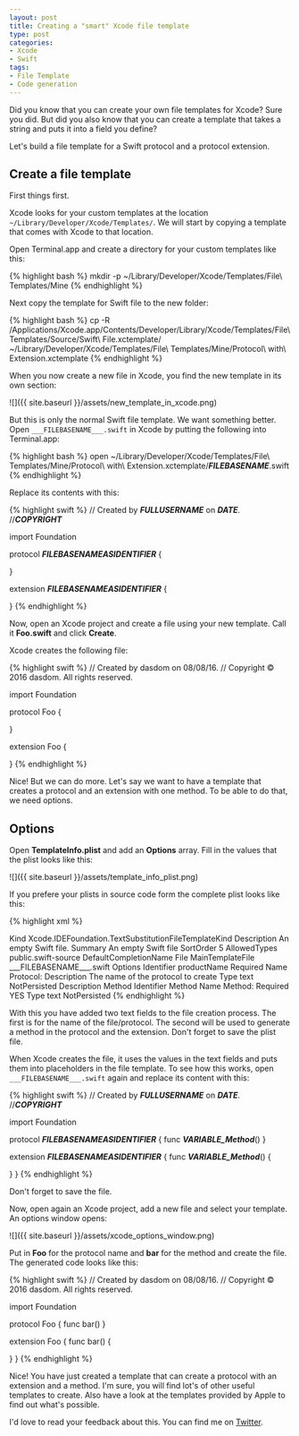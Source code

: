 ```yaml
---
layout: post
title: Creating a "smart" Xcode file template
type: post
categories:
- Xcode
- Swift
tags:
- File Template
- Code generation
---
```

Did you know that you can create your own file templates for Xcode? Sure you did. But did you also know that you can create a template that takes a string and puts it into a field you define?

Let's build a file template for a Swift protocol and a protocol extension.

## Create a file template

First things first.

Xcode looks for your custom templates at the location `~/Library/Developer/Xcode/Templates/`. We will start by copying a template that comes with Xcode to that location.
<!--more-->
Open Terminal.app and create a directory for your custom templates like this:

{% highlight bash %}
mkdir -p ~/Library/Developer/Xcode/Templates/File\ Templates/Mine
{% endhighlight %}

Next copy the template for Swift file to the new folder:

{% highlight bash %}
cp -R /Applications/Xcode.app/Contents/Developer/Library/Xcode/Templates/File\ Templates/Source/Swift\ File.xctemplate/ ~/Library/Developer/Xcode/Templates/File\ Templates/Mine/Protocol\ with\ Extension.xctemplate
{% endhighlight %}

When you now create a new file in Xcode, you find the new template in its own section:

![]({{ site.baseurl }}/assets/new_template_in_xcode.png)

But this is only the normal Swift file template. We want something better. Open `___FILEBASENAME___.swift` in Xcode by putting the following into Terminal.app:

{% highlight bash %}
open ~/Library/Developer/Xcode/Templates/File\ Templates/Mine/Protocol\ with\ Extension.xctemplate/___FILEBASENAME___.swift
{% endhighlight %}

Replace its contents with this:

{% highlight swift %}
//  Created by ___FULLUSERNAME___ on ___DATE___.
//___COPYRIGHT___

import Foundation

protocol ___FILEBASENAMEASIDENTIFIER___ {

}

extension ___FILEBASENAMEASIDENTIFIER___ {

}
{% endhighlight %}

Now, open an Xcode project and create a file using your new template. Call it **Foo.swift** and click **Create**.

Xcode creates the following file:

{% highlight swift %}
//  Created by dasdom on 08/08/16.
//  Copyright © 2016 dasdom. All rights reserved.

import Foundation

protocol Foo {
  
}

extension Foo {
  
}
{% endhighlight %}

Nice! But we can do more. Let's say we want to have a template that creates a protocol and an extension with one method. To be able to do that, we need options.

## Options

Open **TemplateInfo.plist** and add an **Options** array. Fill in the values that the plist looks like this:

![]({{ site.baseurl }}/assets/template_info_plist.png)

If you prefere your plists in source code form the complete plist looks like this:

{% highlight xml %}
<?xml version="1.0" encoding="UTF-8"?>
<!DOCTYPE plist PUBLIC "-//Apple//DTD PLIST 1.0//EN" "http://www.apple.com/DTDs/PropertyList-1.0.dtd">
<plist version="1.0">
<dict>
        <key>Kind</key>
        <string>Xcode.IDEFoundation.TextSubstitutionFileTemplateKind</string>
        <key>Description</key>
        <string>An empty Swift file.</string>
        <key>Summary</key>
        <string>An empty Swift file</string>
        <key>SortOrder</key>
        <string>5</string>
        <key>AllowedTypes</key>
        <array>
                <string>public.swift-source</string>
        </array>
        <key>DefaultCompletionName</key>
        <string>File</string>
        <key>MainTemplateFile</key>
        <string>___FILEBASENAME___.swift</string>
        <key>Options</key>
        <array>
                <dict>
                        <key>Identifier</key>
                        <string>productName</string>
                        <key>Required</key>
                        <true/>
                        <key>Name</key>
                        <string>Protocol:</string>
                        <key>Description</key>
                        <string>The name of the protocol to create</string>
                        <key>Type</key>
                        <string>text</string>
                        <key>NotPersisted</key>
                        <true/>
                </dict>
                <dict>
                        <key>Description</key>
                        <string>Method</string>
                        <key>Identifier</key>
                        <string>Method</string>
                        <key>Name</key>
                        <string>Method:</string>
                        <key>Required</key>
                        <string>YES</string>
                        <key>Type</key>
                        <string>text</string>
                        <key>NotPersisted</key>
                        <true/>
                </dict>
        </array>
</dict>
</plist>
{% endhighlight %}

With this you have added two text fields to the file creation process. The first is for the name of the file/protocol. The second will be used to generate a method in the protocol and the extension. Don't forget to save the plist file.

When Xcode creates the file, it uses the values in the text fields and puts them into placeholders in the file template. To see how this works, open `___FILEBASENAME___.swift` again and replace its content with this:

{% highlight swift %}
//  Created by ___FULLUSERNAME___ on ___DATE___.
//___COPYRIGHT___

import Foundation

protocol ___FILEBASENAMEASIDENTIFIER___ {
  func ___VARIABLE_Method___()
}

extension ___FILEBASENAMEASIDENTIFIER___ {
  func ___VARIABLE_Method___() {
    
  }
}
{% endhighlight %}

Don't forget to save the file.

Now, open again an Xcode project, add a new file and select your template. An options window opens:

![]({{ site.baseurl }}/assets/xcode_options_window.png)

Put in **Foo** for the protocol name and **bar** for the method and create the file. The generated code looks like this:

{% highlight swift %}
//  Created by dasdom on 08/08/16.
//  Copyright © 2016 dasdom. All rights reserved.

import Foundation

protocol Foo {
  func bar()
}

extension Foo {
  func bar() {
    
  }
}
{% endhighlight %}

Nice! You have just created a template that can create a protocol with an extension and a method. I'm sure, you will find lot's of other useful templates to create. Also have a look at the templates provided by Apple to find out what's possible.

I'd love to read your feedback about this. You can find me on [Twitter](https://twitter.com/dasdom).
